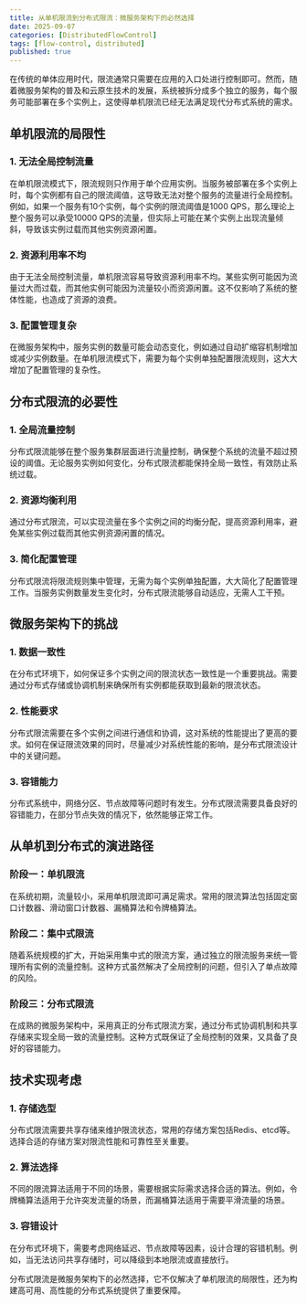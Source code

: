 ```yaml
---
title: 从单机限流到分布式限流：微服务架构下的必然选择
date: 2025-09-07
categories: [DistributedFlowControl]
tags: [flow-control, distributed]
published: true
---
```


在传统的单体应用时代，限流通常只需要在应用的入口处进行控制即可。然而，随着微服务架构的普及和云原生技术的发展，系统被拆分成多个独立的服务，每个服务可能部署在多个实例上，这使得单机限流已经无法满足现代分布式系统的需求。

## 单机限流的局限性

### 1. 无法全局控制流量

在单机限流模式下，限流规则只作用于单个应用实例。当服务被部署在多个实例上时，每个实例都有自己的限流阈值，这导致无法对整个服务的流量进行全局控制。例如，如果一个服务有10个实例，每个实例的限流阈值是1000 QPS，那么理论上整个服务可以承受10000 QPS的流量，但实际上可能在某个实例上出现流量倾斜，导致该实例过载而其他实例资源闲置。

### 2. 资源利用率不均

由于无法全局控制流量，单机限流容易导致资源利用率不均。某些实例可能因为流量过大而过载，而其他实例可能因为流量较小而资源闲置。这不仅影响了系统的整体性能，也造成了资源的浪费。

### 3. 配置管理复杂

在微服务架构中，服务实例的数量可能会动态变化，例如通过自动扩缩容机制增加或减少实例数量。在单机限流模式下，需要为每个实例单独配置限流规则，这大大增加了配置管理的复杂性。

## 分布式限流的必要性

### 1. 全局流量控制

分布式限流能够在整个服务集群层面进行流量控制，确保整个系统的流量不超过预设的阈值。无论服务实例如何变化，分布式限流都能保持全局一致性，有效防止系统过载。

### 2. 资源均衡利用

通过分布式限流，可以实现流量在多个实例之间的均衡分配，提高资源利用率，避免某些实例过载而其他实例资源闲置的情况。

### 3. 简化配置管理

分布式限流将限流规则集中管理，无需为每个实例单独配置，大大简化了配置管理工作。当服务实例数量发生变化时，分布式限流能够自动适应，无需人工干预。

## 微服务架构下的挑战

### 1. 数据一致性

在分布式环境下，如何保证多个实例之间的限流状态一致性是一个重要挑战。需要通过分布式存储或协调机制来确保所有实例都能获取到最新的限流状态。

### 2. 性能要求

分布式限流需要在多个实例之间进行通信和协调，这对系统的性能提出了更高的要求。如何在保证限流效果的同时，尽量减少对系统性能的影响，是分布式限流设计中的关键问题。

### 3. 容错能力

分布式系统中，网络分区、节点故障等问题时有发生。分布式限流需要具备良好的容错能力，在部分节点失效的情况下，依然能够正常工作。

## 从单机到分布式的演进路径

### 阶段一：单机限流

在系统初期，流量较小，采用单机限流即可满足需求。常用的限流算法包括固定窗口计数器、滑动窗口计数器、漏桶算法和令牌桶算法。

### 阶段二：集中式限流

随着系统规模的扩大，开始采用集中式的限流方案，通过独立的限流服务来统一管理所有实例的流量控制。这种方式虽然解决了全局控制的问题，但引入了单点故障的风险。

### 阶段三：分布式限流

在成熟的微服务架构中，采用真正的分布式限流方案，通过分布式协调机制和共享存储来实现全局一致的流量控制。这种方式既保证了全局控制的效果，又具备了良好的容错能力。

## 技术实现考虑

### 1. 存储选型

分布式限流需要共享存储来维护限流状态，常用的存储方案包括Redis、etcd等。选择合适的存储方案对限流性能和可靠性至关重要。

### 2. 算法选择

不同的限流算法适用于不同的场景，需要根据实际需求选择合适的算法。例如，令牌桶算法适用于允许突发流量的场景，而漏桶算法适用于需要平滑流量的场景。

### 3. 容错设计

在分布式环境下，需要考虑网络延迟、节点故障等因素，设计合理的容错机制。例如，当无法访问共享存储时，可以降级到本地限流或直接放行。

分布式限流是微服务架构下的必然选择，它不仅解决了单机限流的局限性，还为构建高可用、高性能的分布式系统提供了重要保障。